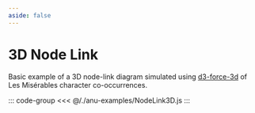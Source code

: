 ```yaml
---
aside: false
---
```


<script setup>
import { nodelink3d } from '../anu-examples/NodeLink3D.js'
</script>

# 3D Node Link 
Basic example of a 3D node-link diagram simulated using [d3-force-3d](https://github.com/vasturiano/d3-force-3d) of Les Misérables character co-occurrences.

<singleView :scene="nodelink3d"/>

::: code-group
<<< @/./anu-examples/NodeLink3D.js 
:::
